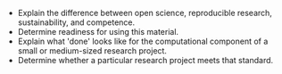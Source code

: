 -   Explain the difference between open science, reproducible research, sustainability, and competence.
-   Determine readiness for using this material.
-   Explain what 'done' looks like for the computational component of a small or medium-sized research project.
-   Determine whether a particular research project meets that standard.
